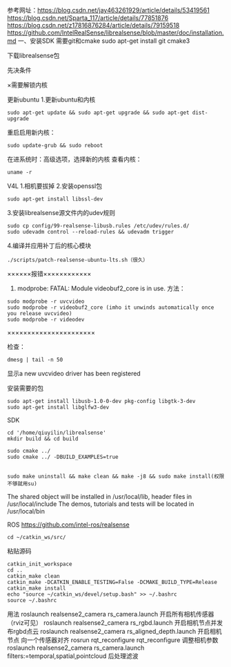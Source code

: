 参考网址：https://blog.csdn.net/jay463261929/article/details/53419561
https://blog.csdn.net/Sparta_117/article/details/77851876
https://blog.csdn.net/z17816876284/article/details/79159518
https://github.com/IntelRealSense/librealsense/blob/master/doc/installation.md
                                         一、安装SDK
需要git和cmake
sudo apt-get install git cmake3

下载librealsense包

先决条件

×需要解锁内核

更新ubuntu
1.更新ubuntu和内核
```
sudo apt-get update && sudo apt-get upgrade && sudo apt-get dist-upgrade
```
重启启用新内核：
```
sudo update-grub && sudo reboot
```
在进系统时：高级选项，选择新的内核
查看内核： 
```
uname -r
```

V4L
1.相机要拔掉
2.安装openssl包
```
sudo apt-get install libssl-dev
```
3.安装librealsense源文件内的udev规则
```
sudo cp config/99-realsense-libusb.rules /etc/udev/rules.d/
sudo udevadm control --reload-rules && udevadm trigger
```
4.编译并应用补丁后的核心模块
```
./scripts/patch-realsense-ubuntu-lts.sh（很久）
```
××××××报错××××××××××××
1. modprobe: FATAL: Module videobuf2_core is in use.
方法：
```
sudo modprobe -r uvcvideo
sudo modprobe -r videobuf2_core (imho it unwinds automatically once you release uvcvideo)
sudo modprobe -r videodev
```
××××××××××××××××××××××

检查：
```
dmesg | tail -n 50
```
显示a new uvcvideo driver has been registered





安装需要的包
```
sudo apt-get install libusb-1.0-0-dev pkg-config libgtk-3-dev
sudo apt-get install libglfw3-dev
```
SDK
```
cd '/home/qiuyilin/librealsense'  
mkdir build && cd build

sudo cmake ../
sudo cmake ../ -DBUILD_EXAMPLES=true


sudo make uninstall && make clean && make -j8 && sudo make install(权限不够就用su)
```


The shared object will be installed in /usr/local/lib, header files in /usr/local/include
The demos, tutorials and tests will be located in /usr/local/bin



ROS
https://github.com/intel-ros/realsense
```
cd ~/catkin_ws/src/
```
粘贴源码
```
catkin_init_workspace 
cd ..
catkin_make clean
catkin_make -DCATKIN_ENABLE_TESTING=False -DCMAKE_BUILD_TYPE=Release
catkin_make install
echo "source ~/catkin_ws/devel/setup.bash" >> ~/.bashrc
source ~/.bashrc
```
用法
roslaunch realsense2_camera rs_camera.launch
开启所有相机传感器（rviz可见）
roslaunch realsense2_camera rs_rgbd.launch
开启相机节点并发布rgbd点云
roslaunch realsense2_camera rs_aligned_depth.launch
开启相机节点 向一个传感器对齐
rosrun rqt_reconfigure rqt_reconfigure
调整相机参数
roslaunch realsense2_camera rs_camera.launch filters:=temporal,spatial,pointcloud
后处理滤波
